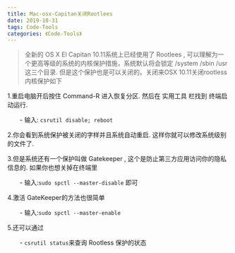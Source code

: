 ```yaml
---
title: Mac-osx-Capitan关闭Rootlees
date: 2019-10-31
tags: Code-Tools
categories: 《Code-Tools》
---
```






>全新的 OS X El Capitan 10.11系统上已经使用了 Rootlees , 可以理解为一个更高等级的系统的内核保护措施，系统默认将会锁定 /system /sbin /usr 这三个目录. 但是这个保护也是可以关闭的。关闭来OSX 10.11关闭rootless内核保护如下


1.重启电脑开后按住 Command-R 进入恢复分区. 然后在 实用工具 栏找到 终端启动运行.

　　- 输入: `csrutil disable; reboot`

2.你会看到系统保护被关闭的字样并且系统自动重启. 这样你就可以修改系统级别的文件了. 

3.但是系统还有一个保护叫做 Gatekeeper , 这个是防止第三方应用访问你的隐私信息的. 如果你也想关掉在终端里

　　- 输入:`sudo spctl --master-disable` 即可

4.激活 GateKeeper的方法也很简单

　　- 输入:`sudo spctl --master-enable`

5.还可以通过

　　- `csrutil status`来查询 Rootless 保护的状态

